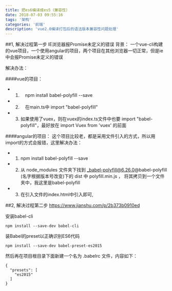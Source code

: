 ```yaml
---
title: 把es6编译成es5（兼容性）
date: 2018-07-03 09:55:16
tags: '架构'
categories: '前端'
description: 'vue2.0编译打包后的语法版本兼容性问题处理'
---
```



##1, 解决过程第一步
IE浏览器报Promise未定义的错误
背景： 一个vue-cli构建的vue项目，一个使用angular的项目，两个项目在其他浏览器一切正常，但是ie中会报Promise未定义的错误
 
解决办法： 

####vue的项目：

- 1. 　npm install babel-polyfill --save
- 2. 　在main.ts中 import "babel-polyfill"
- 3.    如果使用了vuex，则在vuex的index.ts文件中也要  import "babel-polyfill"，最好放在 import Vuex from 'vuex' 的前面
 
####angular的项目：
这个项目比较老，都是采用文件引入的方式，所以用import的方式会报错，这里解决办法：

- 1.    npm install babel-polyfill --save
- 2.    从  node_modules  文件夹下找到 _babel-polyfill@6.26.0@babel-polyfill  (名字根据版本号改变)下的  dist  中  polyfill.min.js ，  将其拷贝到一个文件夹中，我这里是babel-polyfill
- 3.    在引入文件的index.html中引入即可,  <script src="/babel-polyfill/polyfill.min.js" type="text/javascript"></script>

##2, 解决过程第二步
https://www.jianshu.com/p/2b373b0910ed

安装babel-cli 

	npm install --save-dev babel-cli
装Babel的preset以正确识别ES6代码  

	npm install --save-dev babel-preset-es2015
然后再在项目根目录下面新建一个名为 .babelrc 文件，内容如下：

	{
	  "presets": [
	    "es2015"
	  ]
	}